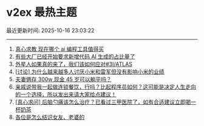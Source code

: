 # v2ex 最热主题

最近更新时间: 2025-10-16 23:03:22

--- 
1. [真心求教 现在哪个 ai 编程工具值得买](https://www.v2ex.com/t/1165997) 
2. [有些大厂已经开始要求新增代码 AI 生成的占比量了](https://www.v2ex.com/t/1165999) 
3. [外星人如果真的来了，我们该如何应对#3I/ATLAS](https://www.v2ex.com/t/1166003) 
4. [[讨论] 为什么越来越多人讨厌小米和雷军但没有影响小米的业绩](https://www.v2ex.com/t/1166044) 
5. [夫妻俩存 300w 现金 45 岁可以躺平吗？](https://www.v2ex.com/t/1166126) 
6. [亲戚说带我一起做连锁餐饮，行吗？比起程序员如何？这可能是决定人生走向的一个选择，所以发出来请大家给点建议！](https://www.v2ex.com/t/1166136) 
7. [[真心求问] 后脑勺痛该怎么治疗？已看过三甲医院了，如有合适建议立即喝一杯奶茶](https://www.v2ex.com/t/1166030) 
8. [各位是怎么结识女友、老婆的](https://www.v2ex.com/t/1166124) 
